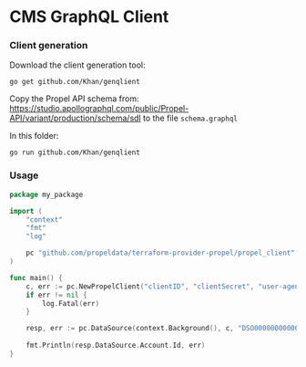 # CMS GraphQL Client

### Client generation

Download the client generation tool:

```shell
go get github.com/Khan/genqlient
```

Copy the Propel API schema from:
https://studio.apollographql.com/public/Propel-API/variant/production/schema/sdl to the file `schema.graphql`

In this folder:

```shell
go run github.com/Khan/genqlient
```

### Usage

```go
package my_package

import (
	"context"
	"fmt"
	"log"

	pc "github.com/propeldata/terraform-provider-propel/propel_client"
)

func main() {
	c, err := pc.NewPropelClient("clientID", "clientSecret", "user-agent")
	if err != nil {
		log.Fatal(err)
	}

	resp, err := pc.DataSource(context.Background(), c, "DSO00000000000000000000000000")
	
	fmt.Println(resp.DataSource.Account.Id, err)
}
```
